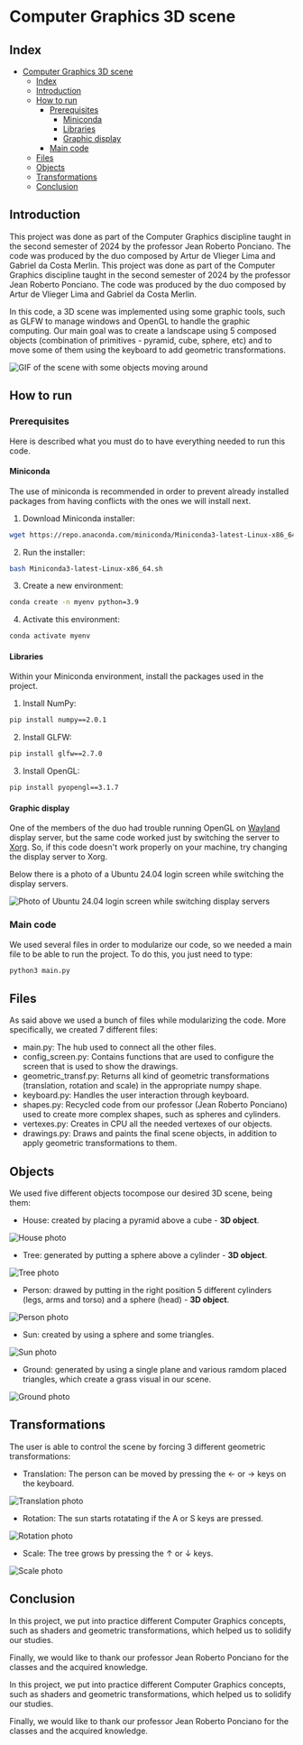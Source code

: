 # Computer Graphics 3D scene

## Index

- [Computer Graphics 3D scene](#computer-graphics-3d-scene)
  - [Index](#index)
  - [Introduction](#introduction)
  - [How to run](#how-to-run)
    - [Prerequisites](#prerequisites)
      - [Miniconda](#miniconda)
      - [Libraries](#libraries)
      - [Graphic display](#graphic-display)
    - [Main code](#main-code)
  - [Files](#files)
  - [Objects](#objects)
  - [Transformations](#transformations)
  - [Conclusion](#conclusion)

## Introduction

This project was done as part of the Computer Graphics discipline taught in the second semester of 2024 by the professor Jean Roberto Ponciano. The code was produced by the duo composed by Artur de Vlieger Lima and Gabriel da Costa Merlin.
This project was done as part of the Computer Graphics discipline taught in the second semester of 2024 by the professor Jean Roberto Ponciano. The code was produced by the duo composed by Artur de Vlieger Lima and Gabriel da Costa Merlin.

In this code, a 3D scene was implemented using some graphic tools, such as GLFW to manage windows and OpenGL to handle the graphic computing. Our main goal was to create a landscape using 5 composed objects (combination of primitives - pyramid, cube, sphere, etc) and to move some of them using the keyboard to add geometric transformations.

![GIF of the scene with some objects moving around]('attachments/scene.gif')

## How to run

### Prerequisites

Here is described what you must do to have everything needed to run this code.

#### Miniconda

The use of miniconda is recommended in order to prevent already installed packages from having conflicts with the ones we will install next.

1. Download Miniconda installer:

```bash
wget https://repo.anaconda.com/miniconda/Miniconda3-latest-Linux-x86_64.sh
```

2. Run the installer:

```bash
bash Miniconda3-latest-Linux-x86_64.sh
```

3. Create a new environment:

```bash
conda create -n myenv python=3.9
```

4. Activate this environment:

```bash
conda activate myenv
```

#### Libraries

Within your Miniconda environment, install the packages used in the project.

1. Install NumPy:

```bash
pip install numpy==2.0.1
```

2. Install GLFW:

```bash
pip install glfw==2.7.0
```

3. Install OpenGL:

```bash
pip install pyopengl==3.1.7
```

#### Graphic display

One of the members of the duo had trouble running OpenGL on [Wayland](https://wiki.archlinux.org/title/Wayland) display server, but the same code worked just by switching the server to [Xorg](https://wiki.archlinux.org/title/Xorg). So, if this code doesn't work properly on your machine, try changing the display server to Xorg.

Below there is a photo of a Ubuntu 24.04 login screen while switching the display servers.

![Photo of Ubuntu 24.04 login screen while switching display servers](./attachments/xorg.jpg)

### Main code

We used several files in order to modularize our code, so we needed a main file to be able to run the project. To do this, you just need to type:

```bash
python3 main.py
```

## Files

As said above we used a bunch of files while modularizing the code. More specifically, we created 7 different files:

- main.py: The hub used to connect all the other files.
- config_screen.py: Contains functions that are used to configure the screen that is used to show the drawings.
- geometric_transf.py: Returns all kind of geometric transformations (translation, rotation and scale) in the appropriate numpy shape.
- keyboard.py: Handles the user interaction through keyboard.
- shapes.py: Recycled code from our professor (Jean Roberto Ponciano) used to create more complex shapes, such as spheres and cylinders.
- vertexes.py: Creates in CPU all the needed vertexes of our objects.
- drawings.py: Draws and paints the final scene objects, in addition to apply geometric transformations to them.

## Objects

We used five different objects tocompose our desired 3D scene, being them:

- House: created by placing a pyramid above a cube - **3D object**.

![House photo](./attachments/house.jpg)

- Tree: generated by putting a sphere above a cylinder - **3D object**.

![Tree photo](./attachments/tree.jpg)

- Person: drawed by putting in the right position 5 different cylinders (legs, arms and torso) and a sphere (head) - **3D object**.

![Person photo](./attachments/person.jpg)

- Sun: created by using a sphere and some triangles.

![Sun photo](./attachments/sun.jpg)

- Ground: generated by using a single plane and various ramdom placed triangles, which create a grass visual in our scene.

![Ground photo](./attachments/ground.jpg)

## Transformations

The user is able to control the scene by forcing 3 different geometric transformations:

- Translation: The person can be moved by pressing the ← or → keys on the keyboard.

![Translation photo](./attachments/translation.gif)

- Rotation: The sun starts rotatating if the A or S keys are pressed.

![Rotation photo](./attachments/rotation.gif)

- Scale: The tree grows by pressing the ↑ or ↓ keys.

![Scale photo](./attachments/scale.gif)

## Conclusion

In this project, we put into practice different Computer Graphics concepts, such as shaders and geometric transformations, which helped us to solidify our studies.

Finally, we would like to thank our professor Jean Roberto Ponciano for the classes and the acquired knowledge.

In this project, we put into practice different Computer Graphics concepts, such as shaders and geometric transformations, which helped us to solidify our studies.

Finally, we would like to thank our professor Jean Roberto Ponciano for the classes and the acquired knowledge.
